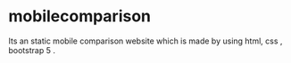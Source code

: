 # mobilecomparison
Its an static mobile comparison website which is made by using html, css , bootstrap 5 .
